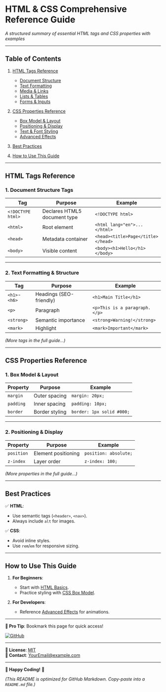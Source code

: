 # **HTML & CSS Comprehensive Reference Guide**  
*A structured summary of essential HTML tags and CSS properties with examples*

---

## **Table of Contents**  
1. [HTML Tags Reference](#html-tags-reference)  
   - [Document Structure](#1-document-structure-tags)  
   - [Text Formatting](#2-text-formatting--structure)  
   - [Media & Links](#3-media--links)  
   - [Lists & Tables](#4-lists--tables)  
   - [Forms & Inputs](#5-forms--inputs)  

2. [CSS Properties Reference](#css-properties-reference)  
   - [Box Model & Layout](#1-box-model--layout)  
   - [Positioning & Display](#2-positioning--display)  
   - [Text & Font Styling](#3-text--font-styling)  
   - [Advanced Effects](#4-advanced-effects)  

3. [Best Practices](#best-practices)  
4. [How to Use This Guide](#how-to-use-this-guide)  

---

## **HTML Tags Reference**  

### **1. Document Structure Tags**  
| Tag | Purpose | Example |  
|------|---------|---------|  
| `<!DOCTYPE html>` | Declares HTML5 document type | `<!DOCTYPE html>` |  
| `<html>` | Root element | `<html lang="en">...</html>` |  
| `<head>` | Metadata container | `<head><title>Page</title></head>` |  
| `<body>` | Visible content | `<body><h1>Hello</h1></body>` |  

---

### **2. Text Formatting & Structure**  
| Tag | Purpose | Example |  
|------|---------|---------|  
| `<h1>`-`<h6>` | Headings (SEO-friendly) | `<h1>Main Title</h1>` |  
| `<p>` | Paragraph | `<p>This is a paragraph.</p>` |  
| `<strong>` | Semantic importance | `<strong>Warning!</strong>` |  
| `<mark>` | Highlight | `<mark>Important</mark>` |  

*(More tags in the full guide...)*  

---

## **CSS Properties Reference**  

### **1. Box Model & Layout**  
| Property | Purpose | Example |  
|----------|---------|---------|  
| `margin` | Outer spacing | `margin: 20px;` |  
| `padding` | Inner spacing | `padding: 10px;` |  
| `border` | Border styling | `border: 1px solid #000;` |  

---

### **2. Positioning & Display**  
| Property | Purpose | Example |  
|----------|---------|---------|  
| `position` | Element positioning | `position: absolute;` |  
| `z-index` | Layer order | `z-index: 100;` |  

*(More properties in the full guide...)*  

---

## **Best Practices**  
✅ **HTML**:  
- Use semantic tags (`<header>`, `<nav>`).  
- Always include `alt` for images.  

✅ **CSS**:  
- Avoid inline styles.  
- Use `rem`/`em` for responsive sizing.  

---

## **How to Use This Guide**  
1. **For Beginners**:  
   - Start with [HTML Basics](#1-document-structure-tags).  
   - Practice styling with [CSS Box Model](#1-box-model--layout).  

2. **For Developers**:  
   - Reference [Advanced Effects](#4-advanced-effects) for animations.  

---

**📌 Pro Tip**: Bookmark this page for quick access!  

[![GitHub](https://img.shields.io/badge/View_on_GitHub-181717?style=for-the-badge&logo=github)](https://github.com/your-repo)  

--- 

**🔗 License**: [MIT](LICENSE)  
**📧 Contact**: YourEmail@example.com  

---  

**🎯 Happy Coding!** 🚀  

*(This README is optimized for GitHub Markdown. Copy-paste into a `README.md` file.)*